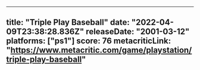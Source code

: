 
---
title: "Triple Play Baseball"
date: "2022-04-09T23:38:28.836Z"
releaseDate: "2001-03-12"
platforms: ["ps1"]
score: 76
metacriticLink: "https://www.metacritic.com/game/playstation/triple-play-baseball"
---
